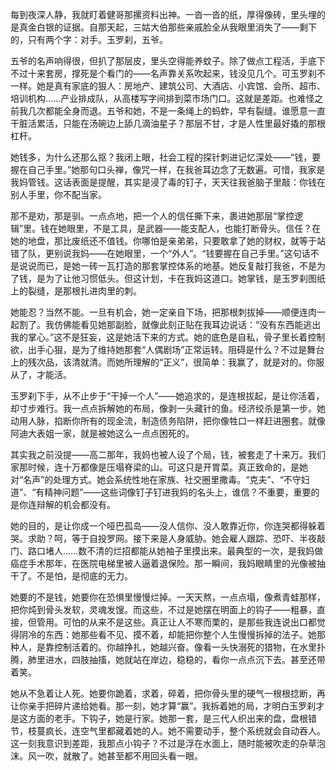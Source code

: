 每到夜深人静，我就盯着健哥那摞资料出神。一沓一沓的纸，厚得像砖，里头埋的是真金白银的证据。自那天起，三姑大伯那些亲戚脸全从我眼里消失了——剩下的，只有两个字：对手。玉罗刹，五爷。

五爷的名声响得很，但扒了那层皮，里头空得能养蚊子。除了做点工程活，手底下不过十来套房，撑死是个看门的——名声靠关系吹起来，钱没见几个。可玉罗刹不一样。她是真有家底的狠人：房地产、建筑公司、大酒店、小宾馆、会所、超市、培训机构……产业排成队，从高楼写字间排到菜市场门口。这就是差距。也难怪之前我几次都能全身而退。五爷和她，不是一条绳上的蚂蚱，早有裂缝。谁愿意一直干脏活累活，只能在汤碗边上舔几滴油星子？那层不甘，才是人性里最好撬的那根杠杆。

她钱多，为什么还那么抠？我闭上眼，社会工程的探针刺进记忆深处——“钱，要握在自己手里。”她那句口头禅，像咒一样，在我爸耳边念了无数遍。可惜，我家是我妈管钱。这话表面是提醒，其实是浸了毒的钉子，天天往我爸脑子里敲：你钱在别人手里，你不配当家。

那不是劝，那是驯。一点点地，把一个人的信任撕下来，裹进她那层“掌控逻辑”里。钱在她眼里，不是工具，是武器——能支配人，也能打断骨头。信任？在她的地盘，那比废纸还不值钱。你哪怕是亲弟弟，只要敢拿了她的财权，就等于站错了队，更别说我妈——在她眼里，一个“外人”。“钱要握在自己手里。”这句话不是说说而已，是她一砖一瓦打造的那套掌控体系的地基。她反复敲打我爸，不是为了钱，是为了让他习惯低头。但这计划，卡在我妈这道口。她掌钱，是玉罗刹图纸上的裂缝，是那根扎进肉里的刺。

她能忍？当然不能。一旦有机会，她一定亲自下场，把那根刺拔掉——顺便连肉一起割了。我仿佛能看见她那副脸，就像此刻正贴在我耳边说话：“没有东西能逃出我的掌心。”这不是狂妄，这是她活下来的方式。她的底色是自私，骨子里长着控制欲，出手心狠，是为了维持她那套“人偶剧场”正常运转。阻碍是什么？不过是舞台上的残次品，该清就清。而她所理解的“正义”，很简单：我赢了，就是对的。你服从了，才能活。

玉罗刹下手，从不止步于“干掉一个人”——她追求的，是连根拔起，是让你活着，却寸步难行。我一点点拆解她的布局，像剥一头藏针的鱼。经济绞杀是第一步。她动用人脉，掐断你所有的现金流，制造债务陷阱，把你像牲口一样赶进圈套。就像阿迪大表姐一家，就是被她这么一点点困死的。

其实我之前没提——高二那年，我妈也被人设了个局，钱，被套走了十来万。我们家那时候，连十万都像是压塌脊梁的山。可这只是开胃菜。真正致命的，是她对“名声”的处理方式。她会系统性地在家族、社交圈里撒毒。“克夫”、“不守妇道”、“有精神问题”——这些词像钉子钉进我妈的名头上，谁信？不重要，重要的是你连辩解的机会都没有。

她的目的，是让你成一个哑巴孤岛——没人信你、没人敢靠近你，你连哭都得躲着哭。求助？呵，等于自投罗网。接下来是人身威胁。她会雇人跟踪、恐吓、半夜敲门、路口堵人……数不清的烂招都能从她袖子里摸出来。最典型的一次，是我妈做癌症手术那年，在医院电梯里被人逼着退保险。那一瞬间，我妈眼睛里的光像被抽干了。不是怕，是彻底的无力。

她要的不是钱，她要你在恐惧里慢慢烂掉。一天天熬，一点点塌，像煮青蛙那样，把你炖到骨头发软，灵魂发馊。而这些，不过是她摆在明面上的钩子——粗暴，直接，但管用。可怕的从来不是这些。真正让人不寒而栗的，是那些我连说出口都觉得阴冷的东西：她那些看不见、摸不着，却能把你整个人生慢慢拆掉的法子。她那种人，是靠控制活着的。你越挣扎，她越兴奋。像看一头快溺死的猎物，在水里扑腾，肺里进水，四肢抽搐，她就站在岸边，稳稳的，看你一点点沉下去。甚至还带着笑。

她从不急着让人死。她要你跪着，求着，碎着，把你骨头里的硬气一根根捻断，再让你亲手把碎片递给她看。那一刻，她才算“赢”。我拆着她的局，才明白玉罗刹才是这方面的老手。下钩子，她是行家。她那一套，是三代人织出来的盘，盘根错节，枝蔓疯长，连空气里都藏着她的人。她不需要动手，整个系统就会自动吞人。这一刻我意识到差距，我那点小钩子？不过是浮在水面上，随时能被吹走的杂草泡沫。风一吹，就散了。她甚至都不用回头看一眼。
 